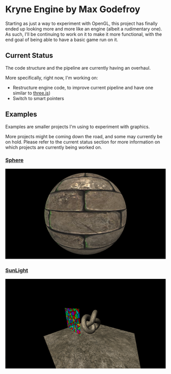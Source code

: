 # Kryne Engine by Max Godefroy

Starting as just a way to experiment with OpenGL, this project has 
finally ended up looking more and more like an engine (albeit a 
rudimentary one).
As such, I'll be continuing to work on it to make it more functional, 
with the end goal of being able to have a basic game run on it.

## Current Status

The code structure and the pipeline are currently having an overhaul.

More specifically, right now, I'm working on:
- Restructure engine code, to improve current pipeline and have one similar to [three.js](https://threejs.org))
- Switch to smart pointers


## Examples

Examples are smaller projects I'm using to experiment with graphics.

More projects might be coming down the road, and some may currently be 
on hold. Please refer to the current status section for more information
on which projects are currently being worked on.

### [Sphere](Examples/Sphere/README.md)

[![Sphere project screenshots](Screenshots/Sphere/CurrentStatus.png?raw=true "Sphere project's current visuals")](/Examples/Sphere/README.md#screenshots)

### [SunLight](Examples/SunLight/README.md)

[![SunLight project screenshots](Screenshots/SunLight/CurrentStatus.png?raw=true "SunLight project's current visuals")](/Examples/SunLight/README.md#screenshots)
